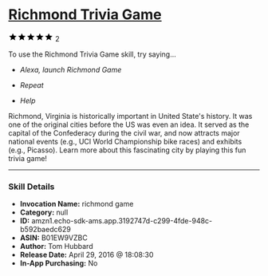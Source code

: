 # [Richmond Trivia Game](http://alexa.amazon.com/#skills/amzn1.echo-sdk-ams.app.3192747d-c299-4fde-948c-b592baedc629)
![5 stars](../../images/ic_star_black_18dp_1x.png)![5 stars](../../images/ic_star_black_18dp_1x.png)![5 stars](../../images/ic_star_black_18dp_1x.png)![5 stars](../../images/ic_star_black_18dp_1x.png)![5 stars](../../images/ic_star_black_18dp_1x.png) 2

To use the Richmond Trivia Game skill, try saying...

* *Alexa, launch Richmond Game*

* *Repeat*

* *Help*

Richmond, Virginia is historically important in United State's history.  It was one of the original cities before the US was even an idea.  It served as the capital of the Confederacy during the civil war, and now attracts major national events (e.g., UCI World Championship bike races) and exhibits (e.g., Picasso).  Learn more about this fascinating city by playing this fun trivia game!

***

### Skill Details

* **Invocation Name:** richmond game
* **Category:** null
* **ID:** amzn1.echo-sdk-ams.app.3192747d-c299-4fde-948c-b592baedc629
* **ASIN:** B01EW9VZBC
* **Author:** Tom Hubbard
* **Release Date:** April 29, 2016 @ 18:08:30
* **In-App Purchasing:** No
